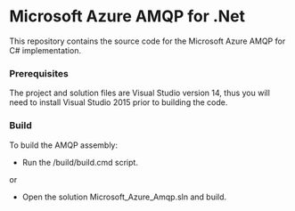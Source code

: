 # Microsoft Azure AMQP for .Net

This repository contains the source code for the Microsoft Azure AMQP for C# implementation.

### Prerequisites

The project and solution files are Visual Studio version 14, thus you will need to install Visual Studio 2015 prior to building the code.

### Build

To build the AMQP assembly:

- Run the /build/build.cmd script.

or


- Open the solution Microsoft_Azure_Amqp.sln and build.
